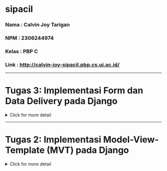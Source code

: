# sipacil
### Nama  : Calvin Joy Tarigan
### NPM   : 2306244974
### Kelas : PBP C
### Link  : http://calvin-joy-sipacil.pbp.cs.ui.ac.id/
---

# Tugas 3: Implementasi Form dan Data Delivery pada Django

<details>
<summary>Click for more detail</summary>
<br>

1. Data delivery penting dalam pengimplementasian platform karena memungkinkan pertukaran informasi antara client dan server. Tanpa mekanisme ini, aplikasi tidak akan dapat menampilkan atau menerima data secara dinamis, yang sangat penting dalam aplikasi berbasis web yang membutuhkan interaksi terus-menerus dengan server untuk mendapatkan atau mengirimkan informasi.

2. JSON biasanya dianggap lebih baik untuk penggunaan web modern dibandingkan XML karena JSON lebih ringkas, lebih mudah dibaca oleh manusia, dan lebih cepat diproses oleh komputer. JSON juga memiliki struktur yang lebih sederhana dibandingkan XML, yang sering kali membutuhkan tag pembuka dan penutup yang memperbesar ukuran data. Oleh karena itu, JSON lebih populer karena efisiensi dalam pengiriman data dan kemudahan penggunaan dengan bahasa pemrograman modern, termasuk JavaScript.

3. Method is_valid() pada form Django digunakan untuk memvalidasi data yang dimasukkan ke dalam form. Method ini akan memeriksa apakah data yang dimasukkan sesuai dengan aturan validasi yang telah ditentukan (seperti tipe data, panjang karakter, dsb.). Jika data valid, method ini mengembalikan nilai True dan data dapat diproses lebih lanjut. Kita membutuhkan method ini untuk memastikan bahwa data yang dikirimkan ke server tidak mengandung kesalahan atau nilai yang tidak diinginkan, sehingga aplikasi berjalan dengan aman dan sesuai harapan.

4. csrf_token digunakan untuk melindungi aplikasi dari serangan CSRF (Cross-Site Request Forgery). Jika kita tidak menambahkan csrf_token, penyerang dapat mengirimkan permintaan palsu dari situs lain yang seolah-olah berasal dari pengguna yang sah, sehingga memungkinkan penyerang untuk melakukan aksi seperti mengubah data atau melakukan transaksi tanpa sepengetahuan pengguna. Dengan csrf_token, setiap permintaan form harus mengandung token yang hanya valid untuk sesi pengguna tersebut, sehingga serangan CSRF bisa dicegah.

5. Cara saya mengimplementasikan checklist step-by-step,

a. Buat Skeleton Views
- Buat direktori templates dan file base.html.
- Gunakan {% block %} di base.html untuk membuat kerangka umum yang bisa di-extend.
- Ubah file main.html untuk me-extend base.html.
- Sesuaikan settings.py dengan menambahkan templates ke dalam DIRS pada variabel TEMPLATES.

b. Ubah Primary Key menjadi UUID
- Tambahkan baris id = models.UUIDField() di models.py untuk mengganti ID menjadi UUID.
- Jika sudah ada data, hapus database lama (db.sqlite3).
- Jalankan perintah migrasi:
```
python manage.py makemigrations
python manage.py migrate
```

c. Buat Form Input Data
- Buat file forms.py di direktori main dan tambahkan form model ProductEntryForm.
- Tambahkan fungsi create_product_entry di views.py untuk menampilkan form dan menyimpan data yang diinput.
- Ubah fungsi show_main di views.py untuk menampilkan data ProductEntry yang sudah ada.
- Tambahkan URL path di urls.py untuk mengakses form input data

d. Tampilkan Data dalam Format XML dan JSON
- Tambahkan fungsi show_xml dan show_json di views.py untuk menampilkan data dalam format XML dan JSON menggunakan serializers.
- Buat path URL untuk masing-masing format di urls.py:
```
path('xml/', show_xml, name='show_xml'),
path('json/', show_json, name='show_json')
```

e. Tampilkan Data Berdasarkan ID dalam Format XML dan JSON
- Tambahkan fungsi show_xml_by_id dan show_json_by_id di views.py untuk menampilkan data berdasarkan ID.
- Buat path URL untuk mengakses data berdasarkan ID di urls.py:
```
path('xml/<str:id>/', show_xml_by_id, name='show_xml_by_id'),
path('json/<str:id>/', show_json_by_id, name='show_json_by_id'),
```

f. Tes dengan Postman
- Jalankan server Django dengan perintah python manage.py runserver.
- Gunakan Postman untuk mengakses URL /xml/, /json/, /xml/[id], dan /json/[id].
![image](https://github.com/user-attachments/assets/f615f146-a445-469e-8461-74a648f1de12)
![image](https://github.com/user-attachments/assets/2deb2f2d-9f96-48c3-a4b5-4da731629c19)
![image](https://github.com/user-attachments/assets/807d2d84-8401-4db4-bf36-00a676ac1f0a)
![image](https://github.com/user-attachments/assets/bd545733-8451-4fae-91d7-620bf8bb2e0b)

g. Push Otomatis ke PWS Menggunakan GitHub Actions:
- Buat direktori .github/workflows/ di proyek Django.
- Buat file deploy.yml di dalamnya, kemudian isi dengan code yang diberikan asdos di dc
- Membuat Secret di GitHub:
Pergi ke Settings > Secrets and variables > Actions.
Isi Secret dengan format,
```
Name : PWS_URL
Secret : https://<username>:<password>@pbp.cs.ui.ac.id/<username>/<proyek>
```
- Update settings.py, tambahkan CSRF_TRUSTED_ORIGINS = ["https://<URL_PWS_KAMU>"]
  
h. Git Push:
- Lakukan git add, git commit, dan git push ke GitHub.
- GitHub Actions akan otomatis push ke PWS.

</details>

---

# Tugas 2: Implementasi Model-View-Template (MVT) pada Django

<details>
<summary>Click for more detail</summary>
<br>

1. Dengan mengikuti dan memahami contoh ataupun langkah dari tutorial 0 dan 1 kemudian saya implementasikan sesuai kebutuhan yang diminta.
  Ketika terjadi kesalahan, saya cenderung mencari langkah mana yang terlewat ataupun salah, kemudian memulainya lagi dari awal agar dapat lebih ingat lagi langkah demi langkah.

a. Persiapan Awal:
Instalasi Django: Install Django menggunakan pip.
Pembuatan Proyek: Inisialisasi proyek Django baru.
Pembuatan Aplikasi: Buat aplikasi dalam proyek Django.

b. Konfigurasi urls.py:
Definisi URL di Proyek: Tambahkan rute untuk aplikasi dalam konfigurasi URL proyek.
URL Aplikasi: Tentukan rute untuk views dalam aplikasi.

c. Implementasi views.py:
Buat Views: Definisikan fungsi untuk menangani request dan mengembalikan respons yang sesuai.

d. Desain models.py:
Definisikan Model: Buat model untuk merepresentasikan data yang akan disimpan di database.
Migrasi: Terapkan perubahan model ke database.

e. Buat Berkas HTML:
Template HTML: Buat berkas HTML untuk menampilkan data yang dikirim oleh views.

f. Testing:
Jalankan Server: Mulai server pengembangan.
Uji Akses: Akses aplikasi melalui browser untuk memastikan semuanya berfungsi dengan baik.

g. Git:
Add, Commit, Push: Simpan perubahan kode ke repositori versi kontrol dengan Git.

h. Deployment PWS:
Deploy: Push aplikasi ke PWS agar dapat terlihat secara online

3. User mengirimkan request melalui URL, lalu Django mengarahkan permintaan ke View yang memproses logika. Jika perlu data, View berinteraksi dengan Model untuk mengambilnya dari database. Setelah itu, View mengirim data ke Template yang menampilkan hasilnya dalam bentuk HTML. Akhirnya, Django mengirimkan response tersebut kembali ke user sebagai halaman web yang bisa dilihat di browser.
![image](https://github.com/user-attachments/assets/f427b469-1528-49ab-9b4b-df4706ec63bd)

4. Git berfungsi sebagai version control system (vcs) yang sangat berguna dalam pengembangan perangkat lunak. Fungsinya yaitu tracking perubahan, kolaborasi, backup, branching dan merging.
   
5. Django adalah pilihan ideal untuk pemula karena menawarkan kerangka kerja terstruktur dengan fitur lengkap seperti autentikasi, admin panel, dan ORM yang mempercepat pengembangan. Dengan arsitektur Model-View-Template (MVT), Django memisahkan logika bisnis, data, dan tampilan secara jelas, memudahkan pemahaman dan implementasi. Dokumentasi yang lengkap dan komunitas besar juga menyediakan dukungan yang cepat dan akses ke solusi, sehingga proses pembelajaran menjadi lebih mudah.

6. Karena berfungsi untuk memetakan objek Python ke dalam tabel di database. Dengan ORM, pengembang dapat berinteraksi dengan database menggunakan objek Python tanpa perlu menulis query SQL secara langsung.
  Django ORM otomatis menerjemahkan operasi pada objek model menjadi instruksi SQL, sehingga mempermudah manipulasi data dan menjaga kode tetap portable di berbagai jenis database.

</details>
